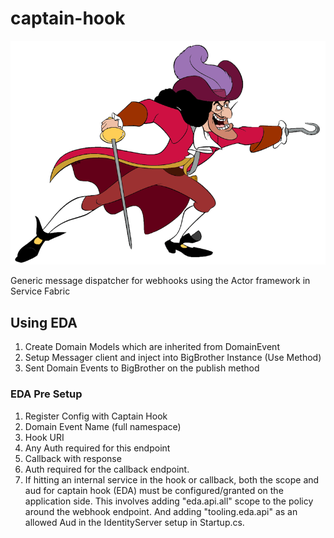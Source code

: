 # captain-hook

![](docs/images/hook.gif)

Generic message dispatcher for webhooks using the Actor framework in Service Fabric



## Using EDA

1. Create Domain Models which are inherited from DomainEvent
2. Setup Messager client and inject into BigBrother Instance (Use Method)
3. Sent Domain Events to BigBrother on the publish method

### EDA Pre Setup

1. Register Config with Captain Hook
  1. Domain Event Name (full namespace)
  2. Hook URI
  1. Any Auth required for this endpoint
  2. Callback with response
  1. Auth required for the callback endpoint.
1. If hitting an internal service in the hook or callback, both the scope and aud for captain hook (EDA) must be configured/granted on the application side. This involves adding "eda.api.all" scope to the policy around the webhook endpoint. And adding "tooling.eda.api" as an allowed Aud in the IdentityServer setup in Startup.cs.
